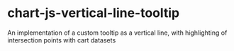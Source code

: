 # chart-js-vertical-line-tooltip
An implementation of a custom tooltip as a vertical line, with highlighting of intersection points with cart datasets
